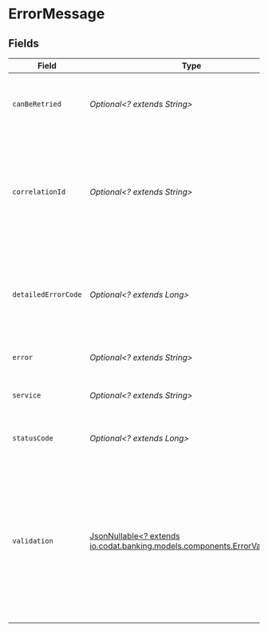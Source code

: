 # ErrorMessage


## Fields

| Field                                                                                                                                                        | Type                                                                                                                                                         | Required                                                                                                                                                     | Description                                                                                                                                                  |
| ------------------------------------------------------------------------------------------------------------------------------------------------------------ | ------------------------------------------------------------------------------------------------------------------------------------------------------------ | ------------------------------------------------------------------------------------------------------------------------------------------------------------ | ------------------------------------------------------------------------------------------------------------------------------------------------------------ |
| `canBeRetried`                                                                                                                                               | *Optional<? extends String>*                                                                                                                                 | :heavy_minus_sign:                                                                                                                                           | `True` if the error occurred transiently and can be retried.                                                                                                 |
| `correlationId`                                                                                                                                              | *Optional<? extends String>*                                                                                                                                 | :heavy_minus_sign:                                                                                                                                           | Unique identifier used to propagate to all downstream services and determine the source of the error.                                                        |
| `detailedErrorCode`                                                                                                                                          | *Optional<? extends Long>*                                                                                                                                   | :heavy_minus_sign:                                                                                                                                           | Machine readable error code used to automate processes based on the code returned.                                                                           |
| `error`                                                                                                                                                      | *Optional<? extends String>*                                                                                                                                 | :heavy_minus_sign:                                                                                                                                           | A brief description of the error.                                                                                                                            |
| `service`                                                                                                                                                    | *Optional<? extends String>*                                                                                                                                 | :heavy_minus_sign:                                                                                                                                           | Codat's service the returned the error.                                                                                                                      |
| `statusCode`                                                                                                                                                 | *Optional<? extends Long>*                                                                                                                                   | :heavy_minus_sign:                                                                                                                                           | The HTTP status code returned by the error.                                                                                                                  |
| `validation`                                                                                                                                                 | [JsonNullable<? extends io.codat.banking.models.components.ErrorValidation>](../../models/components/ErrorValidation.md)                                     | :heavy_minus_sign:                                                                                                                                           | A human-readable object describing validation decisions Codat has made. If an operation has failed because of validation errors, they will be detailed here. |